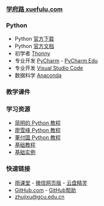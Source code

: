 ### **[学府路 xuefulu.com](http://xuefulu.com/)**

### **Python**
+ Python [官方下载](https://www.python.org/downloads/)
+ Python [官方文档](https://docs.python.org/zh-cn/3/)
+ 初学者 [Thonny](https://thonny.org/)
+ 专业开发 [PyCharm](http://www.jetbrains.com/pycharm/download/) - [PyCharm Edu](http://www.jetbrains.com/pycharm/download/)
+ 专业开发 [Visual Studio Code](https://code.visualstudio.com/)
+ 数据科学 [Anaconda](https://www.anaconda.com/distribution/)

### **教学课件**
### **学习资源**
+ [简明的 Python 教程](https://bop.mol.uno/)
+ [廖雪峰 Python 教程](https://www.liaoxuefeng.com/wiki/1016959663602400)
+ [董付国 Python 教程](https://blog.csdn.net/oh5W6HinUg43JvRhhB)
+ [基础教程](https://www.runoob.com/python3/python3-tutorial.html)
+ [基础实例](https://www.runoob.com/python3/python3-examples.html)

### **快速链接**
+ [雨课堂](https://www.yuketang.cn/web) - [微信网页版](https://wx.qq.com/) - [云盘精灵](https://www.yunpanjingling.com/)
+ [GitHub.com](https://github.com/login) - [GitHub帮助](https://help.github.com/cn)
+ <zhujixu@gcu.edu.cn>

